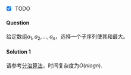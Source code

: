- [x] TODO

#### Question

给定数组$a_1, a_2, ..., a_n$，选择一个子序列使其和最大。

#### Solution 1

请参考[分治算法](../algorithms/divide-and-conquer.md)，时间复杂度为$O(nlog{}n)$.

